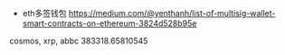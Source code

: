 - eth多签钱包 https://medium.com/@yenthanh/list-of-multisig-wallet-smart-contracts-on-ethereum-3824d528b95e


cosmos, xrp, abbc
383318.65810545